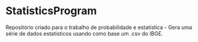 # StatisticsProgram
Repositório criado para o trabalho de probabilidade e estatística - Gera uma série de dados estatisticos usando como base um .csv do IBGE.
